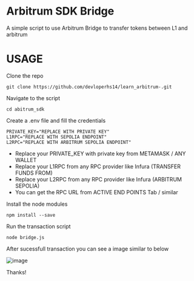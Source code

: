 # Arbitrum SDK Bridge
A simple script to use Arbitrum Bridge to transfer tokens between L1 and arbitrum


# USAGE
Clone the repo
```
git clone https://github.com/devloperhs14/learn_arbitrum-.git
```

Navigate to the script
```
cd abitrum_sdk
```

Create a .env file and fill the credentials
```
PRIVATE_KEY="REPLACE WITH PRIVATE KEY"
L1RPC="REPLACE WITH SEPOLIA ENDPOINT"
L2RPC="REPLACE WITH ARBITRUM SEPOLIA ENDPOINT"
```

* Replace your PRIVATE_KEY with private key from METAMASK / ANY WALLET
* Replace your L1RPC from any RPC provider like Infura (TRANSFER FUNDS FROM)
* Replace your L2RPC from any RPC provider like Infura (ARBITRUM SEPOLIA)
* You can get the RPC URL from ACTIVE END POINTS Tab / similar

Install the node modules
```
npm install --save
```

Run the transaction script
```
node bridge.js
```

After sucessfull transaction you can see a image similar to below

![image](https://github.com/user-attachments/assets/4dfaa034-8ae8-4014-a6d2-9ac5096033c6)

Thanks!
